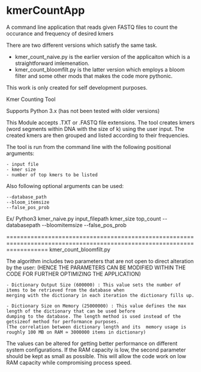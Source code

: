# kmerCountApp
A command line application that reads given FASTQ files to count the occurance and frequency of desired kmers

There are two different versions which satisfy the same task.
- kmer_count_naive.py is the earlier version of the applicaiton which is a straightforward imlemenation.
- kmer_count_bloomfilt.py is the latter version which employs a bloom filter and some other mods that makes the code more pythonic.

This work is only created for self development purposes. 

Kmer Counting Tool

Supports Python 3.x (has not been tested with older versions)

This Module accepts .TXT or .FASTQ file extensions. The tool creates kmers (word
segments within DNA with the size of k) using the user input. The created kmers
are then grouped and listed according to their frequencies.

The tool is run from the command line with the following positional arguments:

    - input file
    - kmer size
    - number of top kmers to be listed

Also following optional arguments can be used:

    --database_path
    --bloom_itemsize
    --false_pos_prob

Ex/
    Python3 kmer_naive.py input_filepath kmer_size top_count --databasepath --bloomitemsize --false_pos_prob

========================================================================================================================
kmer_count_bloomfilt.py

The algorithm includes two parameters that are not open to direct alteration by the user:
(HENCE THE PARAMETERS CAN BE MODIFIED WITHIN THE CODE FOR FURTHER OPTIMIZING THE APPLICATION)

    - Dictionary Output Size (600000) : This value sets the number of items to be retrieved from the database when
    merging with the dictionary in each iteration the dictionary fills up.
    
    - Dictionary Size on Memory (25000000) : This value defines the max length of the dictionary that can be used before
    dumping to the database. The length method is used instead of the getsizeof method for performance purposes.
    (The correlation between dictionary length and its  memory usage is roughly 100 MB on RAM ≃ 3000000 items in dictionary)
    
The values can be altered for getting better performance on different system configurations. If the RAM capacity is low,
the second parameter should be kept as small as possible. This will allow the code work on low RAM capacity while compromising process speed.


